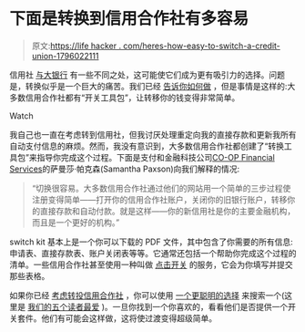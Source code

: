 # 下面是转换到信用合作社有多容易

> 原文:[https://life hacker . com/heres-how-easy-to-switch-a-credit-union-1796022111](https://lifehacker.com/heres-how-easy-it-is-to-switch-to-a-credit-union-1796022111)

信用社 [与大银行](https://lifehacker.com/the-differences-between-banks-and-credit-unions-1748879210) 有一些不同之处，这可能使它们成为更有吸引力的选择。问题是，转换似乎是一个巨大的痛苦。我们已经 [告诉你如何做](http://twocents.lifehacker.com/how-to-painlessly-switch-banks-1537247659) ，但是事情是这样的:大多数信用合作社都有“开关工具包”，让转移你的钱变得非常简单。

Watch

我自己也一直在考虑转到信用社，但我讨厌处理重定向我的直接存款和更新我所有自动支付信息的麻烦。然而，我没有意识到，大多数信用合作社都创建了“转换工具包”来指导你完成这个过程。下面是支付和金融科技公司[CO-OP Financial Services](http://www.co-opfs.org/)的萨曼莎·帕克森(Samantha Paxson)向我们解释的情况:

> “切换很容易。大多数信用合作社通过他们的网站用一个简单的三步过程使注册变得简单——打开你的信用合作社账户，关闭你的旧银行账户，转移你的直接存款和自动付款。就是这样——你的新信用社是你的主要金融机构，而且是一个更好的机构。”

switch kit 基本上是一个你可以下载的 PDF 文件，其中包含了你需要的所有信息:申请表、直接存款表、账户关闭表等等。它通常还包括一个帮助你完成这个过程的清单。一些信用合作社甚至使用一种叫做 [点击开关](https://www.consumerscu.org/Banking/ClickSwitch/) 的服务，它会为你填写并提交那些表格。

如果你已经 [考虑转投信用合作社](http://twocents.lifehacker.com/how-to-pick-a-bank-or-credit-union-you-can-trust-1786649640) ，你可以使用 [一个更聪明的选择](http://www.asmarterchoice.org/) 来搜索一个(这里是 [我们的五个读者最爱](http://lifehacker.com/five-best-credit-unions-1656438536) )。一旦你找到一个你喜欢的，看看他们是否提供一个开关套件。他们有可能会这样做，这将使过渡变得超级简单。